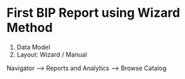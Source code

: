 # First BIP Report using Wizard Method

1. Data Model
2. Layout: Wizard / Manual

Navigator --> Reports and Analytics --> Browse Catalog
